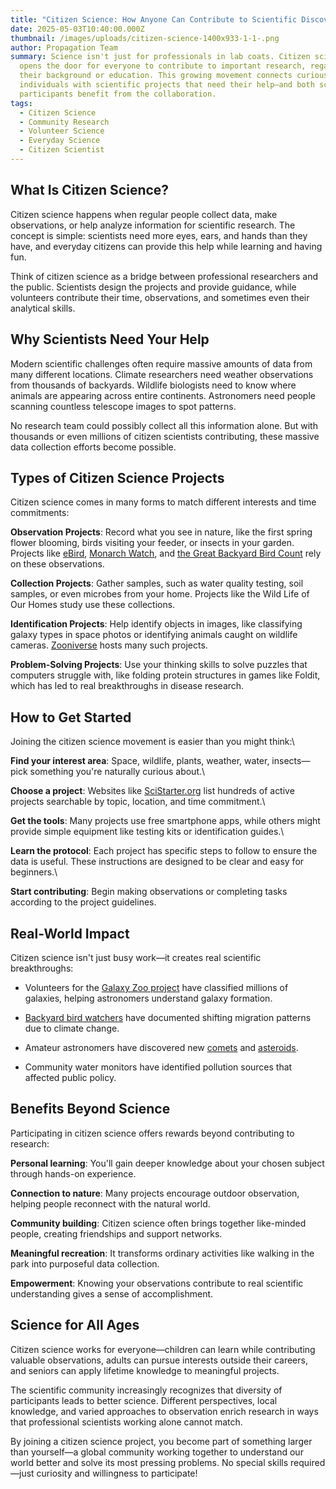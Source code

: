 ```yaml
---
title: "Citizen Science: How Anyone Can Contribute to Scientific Discovery"
date: 2025-05-03T10:40:00.000Z
thumbnail: /images/uploads/citizen-science-1400x933-1-1-.png
author: Propagation Team
summary: Science isn't just for professionals in lab coats. Citizen science
  opens the door for everyone to contribute to important research, regardless of
  their background or education. This growing movement connects curious
  individuals with scientific projects that need their help—and both science and
  participants benefit from the collaboration.
tags:
  - Citizen Science
  - Community Research
  - Volunteer Science
  - Everyday Science
  - Citizen Scientist
---
```




## What Is Citizen Science?

Citizen science happens when regular people collect data, make observations, or help analyze information for scientific research. The concept is simple: scientists need more eyes, ears, and hands than they have, and everyday citizens can provide this help while learning and having fun.

Think of citizen science as a bridge between professional researchers and the public. Scientists design the projects and provide guidance, while volunteers contribute their time, observations, and sometimes even their analytical skills.

## Why Scientists Need Your Help

Modern scientific challenges often require massive amounts of data from many different locations. Climate researchers need weather observations from thousands of backyards. Wildlife biologists need to know where animals are appearing across entire continents. Astronomers need people scanning countless telescope images to spot patterns.

No research team could possibly collect all this information alone. But with thousands or even millions of citizen scientists contributing, these massive data collection efforts become possible.

## Types of Citizen Science Projects

Citizen science comes in many forms to match different interests and time commitments:

**Observation Projects**: Record what you see in nature, like the first spring flower blooming, birds visiting your feeder, or insects in your garden. Projects like [eBird](https://science.ebird.org/en), [Monarch Watch](https://monarchwatch.org/), and [the Great Backyard Bird Count](https://www.birdcount.org/) rely on these observations.

**Collection Projects**: Gather samples, such as water quality testing, soil samples, or even microbes from your home. Projects like the Wild Life of Our Homes study use these collections.

**Identification Projects**: Help identify objects in images, like classifying galaxy types in space photos or identifying animals caught on wildlife cameras. [Zooniverse](https://www.zooniverse.org/) hosts many such projects.

**Problem-Solving Projects**: Use your thinking skills to solve puzzles that computers struggle with, like folding protein structures in games like Foldit, which has led to real breakthroughs in disease research.

## How to Get Started

Joining the citizen science movement is easier than you might think:\

**Find your interest area**: Space, wildlife, plants, weather, water, insects—pick something you're naturally curious about.\

**Choose a project**: Websites like [SciStarter.org](https://scistarter.org/) list hundreds of active projects searchable by topic, location, and time commitment.\

**Get the tools**: Many projects use free smartphone apps, while others might provide simple equipment like testing kits or identification guides.\

**Learn the protocol**: Each project has specific steps to follow to ensure the data is useful. These instructions are designed to be clear and easy for beginners.\

**Start contributing**: Begin making observations or completing tasks according to the project guidelines.


## Real-World Impact

Citizen science isn't just busy work—it creates real scientific breakthroughs:

* Volunteers for the [Galaxy Zoo project](https://www.zooniverse.org/projects/zookeeper/galaxy-zoo/) have classified millions of galaxies, helping astronomers understand galaxy formation.

* [Backyard bird watchers](https://www.birdcount.org/citizen-science-be-part-of-something-bigger/) have documented shifting migration patterns due to climate change.
* Amateur astronomers have discovered new [comets](https://en.wikipedia.org/wiki/Comet) and [asteroids](https://en.wikipedia.org/wiki/Asteroid).
* Community water monitors have identified pollution sources that affected public policy.


## Benefits Beyond Science

Participating in citizen science offers rewards beyond contributing to research:

**Personal learning**: You'll gain deeper knowledge about your chosen subject through hands-on experience.

**Connection to nature**: Many projects encourage outdoor observation, helping people reconnect with the natural world.

**Community building**: Citizen science often brings together like-minded people, creating friendships and support networks.

**Meaningful recreation**: It transforms ordinary activities like walking in the park into purposeful data collection.

**Empowerment**: Knowing your observations contribute to real scientific understanding gives a sense of accomplishment.

## Science for All Ages

Citizen science works for everyone—children can learn while contributing valuable observations, adults can pursue interests outside their careers, and seniors can apply lifetime knowledge to meaningful projects.

The scientific community increasingly recognizes that diversity of participants leads to better science. Different perspectives, local knowledge, and varied approaches to observation enrich research in ways that professional scientists working alone cannot match.

By joining a citizen science project, you become part of something larger than yourself—a global community working together to understand our world better and solve its most pressing problems. No special skills required—just curiosity and willingness to participate!
